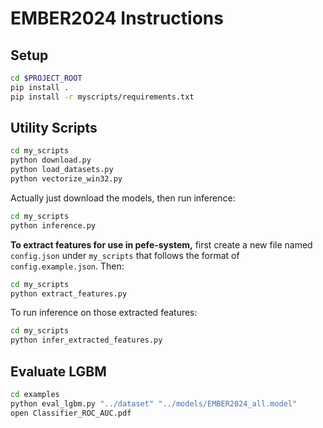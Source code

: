 # EMBER2024 Instructions

## Setup

```sh
cd $PROJECT_ROOT
pip install .
pip install -r myscripts/requirements.txt
```

## Utility Scripts

```sh
cd my_scripts
python download.py
python load_datasets.py
python vectorize_win32.py
```

Actually just download the models,
then run inference:

```sh
cd my_scripts
python inference.py
```

**To extract features for use in pefe-system,**
first create a new file named `config.json`
under `my_scripts` that follows the format
of `config.example.json`. Then:

```sh
cd my_scripts
python extract_features.py
```

To run inference on those extracted features:

```sh
cd my_scripts
python infer_extracted_features.py
```

## Evaluate LGBM

```sh
cd examples
python eval_lgbm.py "../dataset" "../models/EMBER2024_all.model"
open Classifier_ROC_AUC.pdf
```
